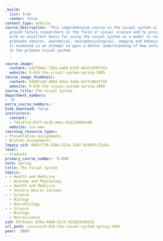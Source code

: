 ```yaml
---
_build:
  list: true
  render: false
content_type: website
course_description: 'This comprehensive course on the visual system is designed to
  ground future researchers in the field of visual science and to provide scientists
  with an excellent basis for using the visual system as a model in research. In this
  graduate seminar, anatomical, neurophysiological, imaging and behavioral research
  is examined in an attempt to gain a better understanding of how information is processed
  in the primate visual system.

  '
course_image:
  content: ed2784e2-7261-a469-b1d9-46a5c078f253
  website: 9-036-the-visual-system-spring-2005
course_image_thumbnail:
  content: 549871dd-d68d-94ee-3a0e-6e7f3db4ff92
  website: 9-036-the-visual-system-spring-2005
course_title: The Visual System
department_numbers:
- '9'
extra_course_numbers: ''
hide_download: false
instructors:
  content:
  - 742c671b-83ff-dc26-94ec-01222480e506
  website: ocw-www
learning_resource_types:
- Presentation Assignments
- Written Assignments
legacy_uid: 0b81f738-326e-51fa-3107-02d49fc72a5a
level:
- Graduate
primary_course_number: '9.036'
term: Spring
title: The Visual System
topics:
- - Health and Medicine
  - Anatomy and Physiology
- - Health and Medicine
  - Sensory-Neural Systems
- - Science
  - Biology
  - Neurobiology
- - Science
  - Biology
  - Neuroscience
uid: 03791aac-838a-44d0-b115-4191b35db316
url_path: courses/9-036-the-visual-system-spring-2005
year: '2005'
---
```

